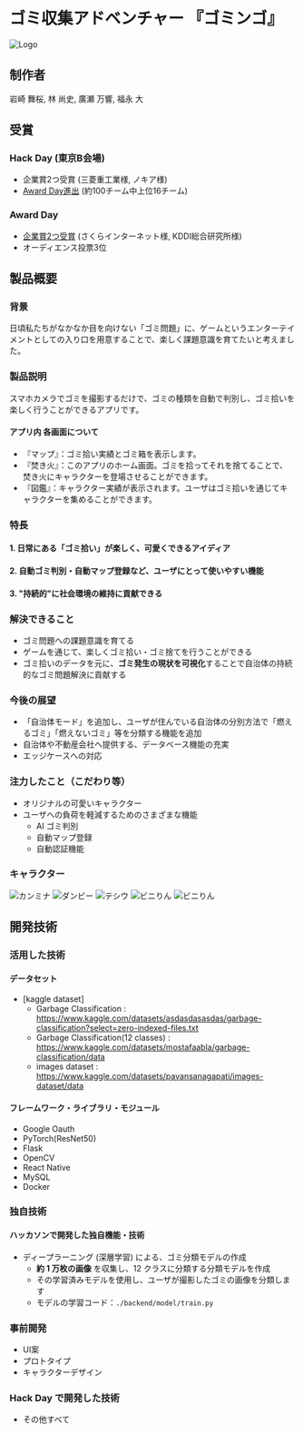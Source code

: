 # ゴミ収集アドベンチャー 『ゴミンゴ』

![Logo](/img/image.png)

## 制作者
岩崎 舞桜, 林 尚史, 廣瀬 万響, 福永 大

## 受賞
### Hack Day (東京B会場)
- 企業賞2つ受賞 (三菱重工業様, ノキア様)
- [Award Day進出](https://jphacks.com/information/award-finalists2024/) (約100チーム中上位16チーム)

### Award Day
- [企業賞2つ受賞](https://jphacks.com/2024/result/company/) (さくらインターネット様, KDDI総合研究所様)
- オーディエンス投票3位

## 製品概要

### 背景

日頃私たちがなかなか目を向けない「ゴミ問題」に、ゲームというエンターテイメントとしての入り口を用意することで、楽しく課題意識を育てたいと考えました。

### 製品説明

スマホカメラでゴミを撮影するだけで、ゴミの種類を自動で判別し、ゴミ拾いを楽しく行うことができるアプリです。

#### アプリ内 各画面について

- 『マップ』：ゴミ拾い実績とゴミ箱を表示します。
- 『焚き火』：このアプリのホーム画面。ゴミを拾ってそれを捨てることで、焚き火にキャラクターを登場させることができます。
- 『図鑑』：キャラクター実績が表示されます。ユーザはゴミ拾いを通じてキャラクターを集めることができます。

### 特長

#### 1. 日常にある「ゴミ拾い」が楽しく、可愛くできるアイディア

#### 2. 自動ゴミ判別・自動マップ登録など、ユーザにとって使いやすい機能

#### 3. "持続的"に社会環境の維持に貢献できる

### 解決できること

- ゴミ問題への課題意識を育てる
- ゲームを通じて、楽しくゴミ拾い・ゴミ捨てを行うことができる
- ゴミ拾いのデータを元に、**ゴミ発生の現状を可視化**することで自治体の持続的なゴミ問題解決に貢献する

### 今後の展望

- 「自治体モード」を追加し、ユーザが住んでいる自治体の分別方法で「燃えるゴミ」「燃えないゴミ」等を分類する機能を追加
- 自治体や不動産会社へ提供する、データベース機能の充実
- エッジケースへの対応

### 注力したこと（こだわり等）

- オリジナルの可愛いキャラクター
- ユーザへの負荷を軽減するためのさまざまな機能
  - AI ゴミ判別
  - 自動マップ登録
  - 自動認証機能

### キャラクター
![カンミナ](frontend/assets/images/bonfire/カンミナ.gif)
![ダンビー](frontend/assets/images/bonfire/ダンビー.gif)
![テシウ](frontend/assets/images/bonfire/テシウ.gif)
![ビニりん](frontend/assets/images/ビニりん.png)
![ビニりん](frontend/assets/images/ビンボーイ.png)


## 開発技術

### 活用した技術

#### データセット

- [kaggle dataset]
  - Garbage Classification : https://www.kaggle.com/datasets/asdasdasasdas/garbage-classification?select=zero-indexed-files.txt
  - Garbage Classification(12 classes) : https://www.kaggle.com/datasets/mostafaabla/garbage-classification/data
  - images dataset : https://www.kaggle.com/datasets/pavansanagapati/images-dataset/data

#### フレームワーク・ライブラリ・モジュール

- Google Oauth
- PyTorch(ResNet50)
- Flask
- OpenCV
- React Native
- MySQL
- Docker

### 独自技術

#### ハッカソンで開発した独自機能・技術

- ディープラーニング (深層学習) による、ゴミ分類モデルの作成
  - **約 1 万枚の画像** を収集し、12 クラスに分類する分類モデルを作成
  - その学習済みモデルを使用し、ユーザが撮影したゴミの画像を分類します
  - モデルの学習コード：`./backend/model/train.py`


### 事前開発

- UI案
- プロトタイプ
- キャラクターデザイン

### Hack Day で開発した技術

- その他すべて

